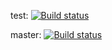 test:   [![Build status](https://build.appcenter.ms/v0.1/apps/9870f01c-602a-40f7-b6ac-19b94e4544ee/branches/test/badge)](https://appcenter.ms)


master: [![Build status](https://build.appcenter.ms/v0.1/apps/9870f01c-602a-40f7-b6ac-19b94e4544ee/branches/master/badge)](https://appcenter.ms)
